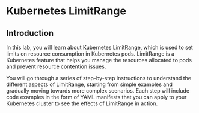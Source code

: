 # Kubernetes LimitRange

## Introduction

In this lab, you will learn about Kubernetes LimitRange, which is used to set limits on resource consumption in Kubernetes pods. LimitRange is a Kubernetes feature that helps you manage the resources allocated to pods and prevent resource contention issues.

You will go through a series of step-by-step instructions to understand the different aspects of LimitRange, starting from simple examples and gradually moving towards more complex scenarios. Each step will include code examples in the form of YAML manifests that you can apply to your Kubernetes cluster to see the effects of LimitRange in action.
